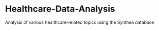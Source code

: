# Healthcare-Data-Analysis
Analysis of various healthcare-related topics using the Synthea database
